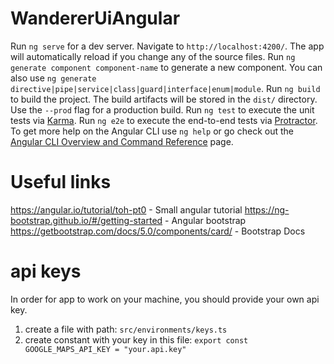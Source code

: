 # WandererUiAngular


Run `ng serve` for a dev server. Navigate to `http://localhost:4200/`. The app will automatically reload if you change any of the source files.
Run `ng generate component component-name` to generate a new component. You can also use `ng generate directive|pipe|service|class|guard|interface|enum|module`.
Run `ng build` to build the project. The build artifacts will be stored in the `dist/` directory. Use the `--prod` flag for a production build.
Run `ng test` to execute the unit tests via [Karma](https://karma-runner.github.io).
Run `ng e2e` to execute the end-to-end tests via [Protractor](http://www.protractortest.org/).
To get more help on the Angular CLI use `ng help` or go check out the [Angular CLI Overview and Command Reference](https://angular.io/cli) page.

# Useful links
https://angular.io/tutorial/toh-pt0 - Small angular tutorial
https://ng-bootstrap.github.io/#/getting-started - Angular bootstrap
https://getbootstrap.com/docs/5.0/components/card/ - Bootstrap Docs

# api keys
In order for app to work on your machine, you should provide your own api key. <br>
1) create a file with path: `src/environments/keys.ts` <br>
2) create constant with your key in this file: `export const GOOGLE_MAPS_API_KEY = "your.api.key"`
